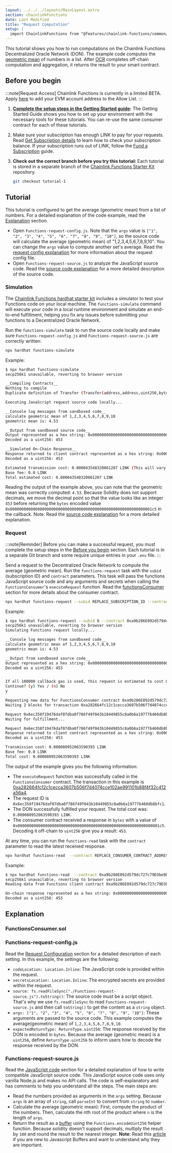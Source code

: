 ```yaml
---
layout: ../../../layouts/MainLayout.astro
section: chainlinkFunctions
date: Last Modified
title: "Request Computation"
setup: |
  import ChainlinkFunctions from "@features/chainlink-functions/common/ChainlinkFunctions.astro"
---
```


This tutorial shows you how to run computations on the Chainlink Functions Decentralized Oracle Network (DON). The example code computes the [geometric mean](https://www.mathsisfun.com/numbers/geometric-mean.html) of numbers in a list. After [OCR](/chainlink-functions/resources/concepts/) completes off-chain computation and aggregation, it returns the result to your smart contract.

## Before you begin

:::note[Request Access]
Chainlink Functions is currently in a limited BETA.
Apply [here](http://functions.chain.link/) to add your EVM account address to the Allow List.
:::

1. **[Complete the setup steps in the Getting Started guide](/chainlink-functions/getting-started):** The Getting Started Guide shows you how to set up your environment with the necessary tools for these tutorials. You can re-use the same consumer contract for each of these tutorials.

1. Make sure your subscription has enough LINK to pay for your requests. Read [Get Subscription details](/chainlink-functions/resources/subscriptions#get-subscription-details) to learn how to check your subscription balance. If your subscription runs out of LINK, follow the [Fund a Subscription](/chainlink-functions/resources/subscriptions#fund-a-subscription) guide.

1. **Check out the correct branch before you try this tutorial:** Each tutorial is stored in a separate branch of the [Chainlink Functions Starter Kit](https://github.com/smartcontractkit/functions-hardhat-starter-kit) repository.

   ```bash
   git checkout tutorial-1
   ```

## Tutorial

This tutorial is configured to get the average (geometric mean) from a list of numbers. For a detailed explanation of the code example, read the [Explanation](#explanation) section.

- Open `Functions-request-config.js`. Note that the `args` value is `["1", "2", "3", "4", "5", "6", "7", "8", "9", "10"]`, so the source code will calculate the average (geometric mean) of "1,2,3,4,5,6,7,8,9,10". You can change the `args` value to compute another set's average. Read the [request config explanation](#functions-request-configjs) for more information about the request config file.
- Open `Functions-request-source.js` to analyze the JavaScript source code. Read the [source code explanation](#functions-request-sourcejs) for a more detailed description of the source code.

### Simulation

The [Chainlink Functions hardhat starter kit](https://github.com/smartcontractkit/functions-hardhat-starter-kit) includes a simulator to test your Functions code on your local machine. The `functions-simulate` command will execute your code in a local runtime environment and simulate an end-to-end fulfillment, helping you fix any issues before submitting your functions to a Decentralized Oracle Network.

Run the `functions-simulate` task to run the source code locally and make sure `Functions-request-config.js` and `Functions-request-source.js` are correctly written:

```bash
npx hardhat functions-simulate
```

Example:

```bash
$ npx hardhat functions-simulate
secp256k1 unavailable, reverting to browser version

__Compiling Contracts__
Nothing to compile
Duplicate definition of Transfer (Transfer(address,address,uint256,bytes), Transfer(address,address,uint256))

Executing JavaScript request source code locally...

__Console log messages from sandboxed code__
calculate geometric mean of 1,2,3,4,5,6,7,8,9,10
geometric mean is: 4.53

__Output from sandboxed source code__
Output represented as a hex string: 0x00000000000000000000000000000000000000000000000000000000000001c5
Decoded as a uint256: 453

__Simulated On-Chain Response__
Response returned to client contract represented as a hex string: 0x00000000000000000000000000000000000000000000000000000000000001c5
Decoded as a uint256: 453

Estimated transmission cost: 0.000043548320861207 LINK (This will vary based on gas price)
Base fee: 0.0 LINK
Total estimated cost: 0.000043548320861207 LINK
```

Reading the output of the example above, you can note that the geometric mean was correctly computed: `4.53`. Because Solidity does not support decimals, we move the decimal point so that the value looks like an integer `453` before returning the `bytes` encoded value `0x00000000000000000000000000000000000000000000000000000000000001c5` in the callback. Note: Read the [source code explanation](#functions-request-sourcejs) for a more detailed explanation.

### Request

:::note[Reminder]
Before you can make a successful request, you must complete the setup steps in the [Before you begin](#before-you-begin) section. Each tutorial is in a separate Git branch and some require unique entries in your `.env` file.
:::

Send a request to the Decentralized Oracle Network to compute the average (geometric mean). Run the `functions-request` task with the `subid` (subscription ID) and `contract` parameters. This task will pass the functions JavaScript source code and any arguments and secrets when calling the `FunctionsConsumer`'s `executeRequest` function. Read the [functionsConsumer](#functionsconsumersol) section for more details about the consumer contract.

```bash
npx hardhat functions-request --subid REPLACE_SUBSCRIPTION_ID --contract REPLACE_CONSUMER_CONTRACT_ADDRESS --network REPLACE_NETWORK
```

Example:

```bash
$ npx hardhat functions-request --subid 6 --contract 0xa9b286E892d579dc727c79D3be9b01949796240A  --network mumbai
secp256k1 unavailable, reverting to browser version
Simulating Functions request locally...

__Console log messages from sandboxed code__
calculate geometric mean of 1,2,3,4,5,6,7,8,9,10
geometric mean is: 4.53

__Output from sandboxed source code__
Output represented as a hex string: 0x00000000000000000000000000000000000000000000000000000000000001c5
Decoded as a uint256: 453


If all 100000 callback gas is used, this request is estimated to cost 0.000052353682260389 LINK
Continue? (y) Yes / (n) No
y

Requesting new data for FunctionsConsumer contract 0xa9b286E892d579dc727c79D3be9b01949796240A on network mumbai
Waiting 2 blocks for transaction 0xa282664fc12c1cecca3607b506f7d4074cce102ae991101b88f4f32c412a56a4 to be confirmed...

Request 0x6ec358f19476daf07dba0f786f49f043b10449855c8a0b6a197776460db8bfc1 initiated
Waiting for fulfillment...

Request 0x6ec358f19476daf07dba0f786f49f043b10449855c8a0b6a197776460db8bfc1 fulfilled!
Response returned to client contract represented as a hex string: 0x00000000000000000000000000000000000000000000000000000000000001c5
Decoded as a uint256: 453

Transmission cost: 0.000080952063590393 LINK
Base fee: 0.0 LINK
Total cost: 0.000080952063590393 LINK
```

The output of the example gives you the following information:

- The `executeRequest` function was successfully called in the `FunctionsConsumer` contract. The transaction in this example is [0xa282664fc12c1cecca3607b506f7d4074cce102ae991101b88f4f32c412a56a4](https://mumbai.polygonscan.com/tx/0xa282664fc12c1cecca3607b506f7d4074cce102ae991101b88f4f32c412a56a4).
- The request ID is `0x6ec358f19476daf07dba0f786f49f043b10449855c8a0b6a197776460db8bfc1`.
- The DON successfully fulfilled your request. The total cost was: `0.000080952063590393 LINK`.
- The consumer contract received a response in `bytes` with a value of `0x00000000000000000000000000000000000000000000000000000000000001c5`. Decoding it off-chain to `uint256` give you a result: `453`.

At any time, you can run the `functions-read` task with the `contract` parameter to read the latest received response.

```bash
npx hardhat functions-read  --contract REPLACE_CONSUMER_CONTRACT_ADDRESS --network REPLACE_NETWORK
```

Example:

```bash
$ npx hardhat functions-read  --contract 0xa9b286E892d579dc727c79D3be9b01949796240A --network mumbai
secp256k1 unavailable, reverting to browser version
Reading data from Functions client contract 0xa9b286E892d579dc727c79D3be9b01949796240A on network mumbai

On-chain response represented as a hex string: 0x00000000000000000000000000000000000000000000000000000000000001c5
Decoded as a uint256: 453
```

## Explanation

### FunctionsConsumer.sol

<ChainlinkFunctions section="functions-consumer" />

### Functions-request-config.js

Read the [Request Configuration](https://github.com/smartcontractkit/functions-hardhat-starter-kit#functions-library) section for a detailed description of each setting. In this example, the settings are the following:

- `codeLocation: Location.Inline`: The JavaScript code is provided within the request.
- `secretsLocation: Location.Inline`: The encrypted secrets are provided within the request.
- `source: fs.readFileSync("./Functions-request-source.js").toString()`: The source code must be a script object. That's why we use `fs.readFileSync` to read `Functions-request-source.js` and then call `toString()` to get the content as a `string` object.
- `args: ["1", "2", "3", "4", "5", "6", "7", "8", "9", "10"]`: These arguments are passed to the source code. This example computes the average(geometric mean) of `1,2,3,4,5,6,7,8,9,10`.
- `expectedReturnType: ReturnType.uint256`: The response received by the DON is encoded in `bytes`. Because the average (geometric mean) is a `uint256`, define `ReturnType.uint256` to inform users how to decode the response received by the DON.

### Functions-request-source.js

Read the [JavaScript code](https://github.com/smartcontractkit/functions-hardhat-starter-kit#javascript-code) section for a detailed explanation of how to write compatible JavaScript source code. This JavaScript source code uses only vanilla Node.js and makes no API calls. The code is self-explanatory and has comments to help you understand all the steps. The main steps are:

- Read the numbers provided as arguments in the `args` setting. Because `args` is an array of `string`, call `parseInt` to convert from `string` to `number`.
- Calculate the average (geometric mean): First, compute the product of the numbers. Then, calculate the nth root of the product where `n` is the length of `args`.
- Return the result as a [buffer](https://nodejs.org/api/buffer.html#buffer) using the `Functions.encodeUint256` helper function. Because solidity doesn't support decimals, multiply the result by `100` and round the result to the nearest integer. **Note**: Read this [article](https://www.freecodecamp.org/news/do-you-want-a-better-understanding-of-buffer-in-node-js-check-this-out-2e29de2968e8/) if you are new to Javascript Buffers and want to understand why they are important.
